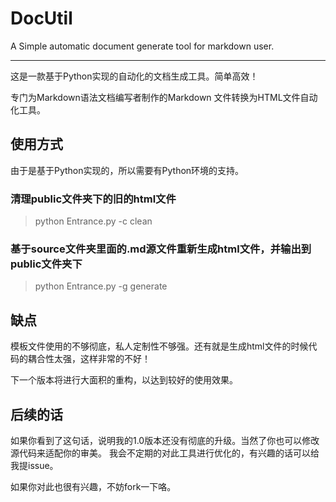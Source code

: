 # DocUtil
A Simple automatic document generate tool for markdown user.

---

这是一款基于Python实现的自动化的文档生成工具。简单高效！

专门为Markdown语法文档编写者制作的Markdown 文件转换为HTML文件自动化工具。

## 使用方式

由于是基于Python实现的，所以需要有Python环境的支持。

### 清理public文件夹下的旧的html文件
> python Entrance.py -c clean

### 基于source文件夹里面的.md源文件重新生成html文件，并输出到public文件夹下
> python Entrance.py -g generate


## 缺点

模板文件使用的不够彻底，私人定制性不够强。还有就是生成html文件的时候代码的耦合性太强，这样非常的不好！

下一个版本将进行大面积的重构，以达到较好的使用效果。

## 后续的话

如果你看到了这句话，说明我的1.0版本还没有彻底的升级。当然了你也可以修改源代码来适配你的审美。
我会不定期的对此工具进行优化的，有兴趣的话可以给我提issue。

如果你对此也很有兴趣，不妨fork一下咯。
